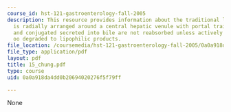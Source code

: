 ```yaml
---
course_id: hst-121-gastroenterology-fall-2005
description: This resource provides information about the traditional liver lobule
  is radially arranged around a central hepatic venule with portal traids at the periphery,
  and conjugated secreted into bile are not reabsorbed unless actively transported
  oo degraded to lipophilic products.
file_location: /coursemedia/hst-121-gastroenterology-fall-2005/0a0a918da4dd0b20694020276f5f79ff_15_chung.pdf
file_type: application/pdf
layout: pdf
title: 15_chung.pdf
type: course
uid: 0a0a918da4dd0b20694020276f5f79ff

---
```

None